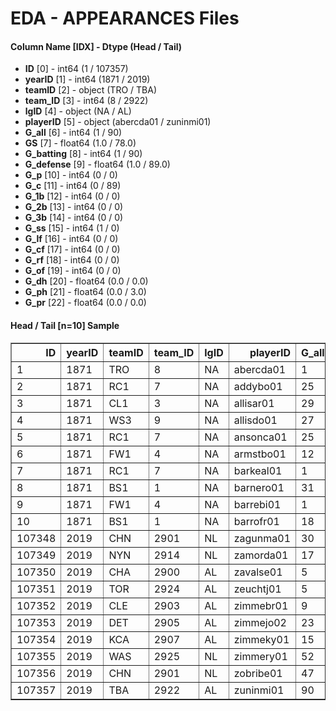 # EDA - APPEARANCES Files 

#### Column Name [IDX] -  Dtype (Head / Tail) 
- **ID** [0] - int64 (1 / 107357) 
- **yearID** [1] - int64 (1871 / 2019) 
- **teamID** [2] - object (TRO / TBA) 
- **team_ID** [3] - int64 (8 / 2922) 
- **lgID** [4] - object (NA / AL) 
- **playerID** [5] - object (abercda01 / zuninmi01) 
- **G_all** [6] - int64 (1 / 90) 
- **GS** [7] - float64 (1.0 / 78.0) 
- **G_batting** [8] - int64 (1 / 90) 
- **G_defense** [9] - float64 (1.0 / 89.0) 
- **G_p** [10] - int64 (0 / 0) 
- **G_c** [11] - int64 (0 / 89) 
- **G_1b** [12] - int64 (0 / 0) 
- **G_2b** [13] - int64 (0 / 0) 
- **G_3b** [14] - int64 (0 / 0) 
- **G_ss** [15] - int64 (1 / 0) 
- **G_lf** [16] - int64 (0 / 0) 
- **G_cf** [17] - int64 (0 / 0) 
- **G_rf** [18] - int64 (0 / 0) 
- **G_of** [19] - int64 (0 / 0) 
- **G_dh** [20] - float64 (0.0 / 0.0) 
- **G_ph** [21] - float64 (0.0 / 3.0) 
- **G_pr** [22] - float64 (0.0 / 0.0) 



#### Head / Tail [n=10] Sample 

<table border="1" class="dataframe">
  <thead>
    <tr style="text-align: right;">
      <th>ID</th>
      <th>yearID</th>
      <th>teamID</th>
      <th>team_ID</th>
      <th>lgID</th>
      <th>playerID</th>
      <th>G_all</th>
      <th>GS</th>
      <th>G_batting</th>
      <th>G_defense</th>
      <th>G_p</th>
      <th>G_c</th>
      <th>G_1b</th>
      <th>G_2b</th>
      <th>G_3b</th>
      <th>G_ss</th>
      <th>G_lf</th>
      <th>G_cf</th>
      <th>G_rf</th>
      <th>G_of</th>
      <th>G_dh</th>
      <th>G_ph</th>
      <th>G_pr</th>
    </tr>
  </thead>
  <tbody>
    <tr>
      <td>1</td>
      <td>1871</td>
      <td>TRO</td>
      <td>8</td>
      <td>NA</td>
      <td>abercda01</td>
      <td>1</td>
      <td>1.0</td>
      <td>1</td>
      <td>1.0</td>
      <td>0</td>
      <td>0</td>
      <td>0</td>
      <td>0</td>
      <td>0</td>
      <td>1</td>
      <td>0</td>
      <td>0</td>
      <td>0</td>
      <td>0</td>
      <td>0.0</td>
      <td>0.0</td>
      <td>0.0</td>
    </tr>
    <tr>
      <td>2</td>
      <td>1871</td>
      <td>RC1</td>
      <td>7</td>
      <td>NA</td>
      <td>addybo01</td>
      <td>25</td>
      <td>25.0</td>
      <td>25</td>
      <td>25.0</td>
      <td>0</td>
      <td>0</td>
      <td>0</td>
      <td>22</td>
      <td>0</td>
      <td>3</td>
      <td>0</td>
      <td>0</td>
      <td>0</td>
      <td>0</td>
      <td>0.0</td>
      <td>0.0</td>
      <td>0.0</td>
    </tr>
    <tr>
      <td>3</td>
      <td>1871</td>
      <td>CL1</td>
      <td>3</td>
      <td>NA</td>
      <td>allisar01</td>
      <td>29</td>
      <td>29.0</td>
      <td>29</td>
      <td>29.0</td>
      <td>0</td>
      <td>0</td>
      <td>0</td>
      <td>2</td>
      <td>0</td>
      <td>0</td>
      <td>0</td>
      <td>29</td>
      <td>0</td>
      <td>29</td>
      <td>0.0</td>
      <td>0.0</td>
      <td>0.0</td>
    </tr>
    <tr>
      <td>4</td>
      <td>1871</td>
      <td>WS3</td>
      <td>9</td>
      <td>NA</td>
      <td>allisdo01</td>
      <td>27</td>
      <td>27.0</td>
      <td>27</td>
      <td>27.0</td>
      <td>0</td>
      <td>27</td>
      <td>0</td>
      <td>0</td>
      <td>0</td>
      <td>0</td>
      <td>0</td>
      <td>0</td>
      <td>0</td>
      <td>0</td>
      <td>0.0</td>
      <td>0.0</td>
      <td>0.0</td>
    </tr>
    <tr>
      <td>5</td>
      <td>1871</td>
      <td>RC1</td>
      <td>7</td>
      <td>NA</td>
      <td>ansonca01</td>
      <td>25</td>
      <td>25.0</td>
      <td>25</td>
      <td>25.0</td>
      <td>0</td>
      <td>5</td>
      <td>1</td>
      <td>2</td>
      <td>20</td>
      <td>0</td>
      <td>1</td>
      <td>0</td>
      <td>0</td>
      <td>1</td>
      <td>0.0</td>
      <td>0.0</td>
      <td>0.0</td>
    </tr>
    <tr>
      <td>6</td>
      <td>1871</td>
      <td>FW1</td>
      <td>4</td>
      <td>NA</td>
      <td>armstbo01</td>
      <td>12</td>
      <td>12.0</td>
      <td>12</td>
      <td>12.0</td>
      <td>0</td>
      <td>0</td>
      <td>0</td>
      <td>0</td>
      <td>0</td>
      <td>0</td>
      <td>0</td>
      <td>11</td>
      <td>1</td>
      <td>12</td>
      <td>0.0</td>
      <td>0.0</td>
      <td>0.0</td>
    </tr>
    <tr>
      <td>7</td>
      <td>1871</td>
      <td>RC1</td>
      <td>7</td>
      <td>NA</td>
      <td>barkeal01</td>
      <td>1</td>
      <td>1.0</td>
      <td>1</td>
      <td>1.0</td>
      <td>0</td>
      <td>0</td>
      <td>0</td>
      <td>0</td>
      <td>0</td>
      <td>0</td>
      <td>1</td>
      <td>0</td>
      <td>0</td>
      <td>1</td>
      <td>0.0</td>
      <td>0.0</td>
      <td>0.0</td>
    </tr>
    <tr>
      <td>8</td>
      <td>1871</td>
      <td>BS1</td>
      <td>1</td>
      <td>NA</td>
      <td>barnero01</td>
      <td>31</td>
      <td>31.0</td>
      <td>31</td>
      <td>31.0</td>
      <td>0</td>
      <td>0</td>
      <td>0</td>
      <td>16</td>
      <td>0</td>
      <td>15</td>
      <td>0</td>
      <td>0</td>
      <td>0</td>
      <td>0</td>
      <td>0.0</td>
      <td>0.0</td>
      <td>0.0</td>
    </tr>
    <tr>
      <td>9</td>
      <td>1871</td>
      <td>FW1</td>
      <td>4</td>
      <td>NA</td>
      <td>barrebi01</td>
      <td>1</td>
      <td>1.0</td>
      <td>1</td>
      <td>1.0</td>
      <td>0</td>
      <td>1</td>
      <td>0</td>
      <td>0</td>
      <td>1</td>
      <td>0</td>
      <td>0</td>
      <td>0</td>
      <td>0</td>
      <td>0</td>
      <td>0.0</td>
      <td>0.0</td>
      <td>0.0</td>
    </tr>
    <tr>
      <td>10</td>
      <td>1871</td>
      <td>BS1</td>
      <td>1</td>
      <td>NA</td>
      <td>barrofr01</td>
      <td>18</td>
      <td>17.0</td>
      <td>18</td>
      <td>18.0</td>
      <td>0</td>
      <td>0</td>
      <td>0</td>
      <td>1</td>
      <td>0</td>
      <td>0</td>
      <td>13</td>
      <td>0</td>
      <td>4</td>
      <td>17</td>
      <td>0.0</td>
      <td>0.0</td>
      <td>0.0</td>
    </tr>
    <tr>
      <td>107348</td>
      <td>2019</td>
      <td>CHN</td>
      <td>2901</td>
      <td>NL</td>
      <td>zagunma01</td>
      <td>30</td>
      <td>6.0</td>
      <td>30</td>
      <td>8.0</td>
      <td>0</td>
      <td>0</td>
      <td>0</td>
      <td>0</td>
      <td>0</td>
      <td>0</td>
      <td>2</td>
      <td>0</td>
      <td>6</td>
      <td>8</td>
      <td>0.0</td>
      <td>22.0</td>
      <td>1.0</td>
    </tr>
    <tr>
      <td>107349</td>
      <td>2019</td>
      <td>NYN</td>
      <td>2914</td>
      <td>NL</td>
      <td>zamorda01</td>
      <td>17</td>
      <td>0.0</td>
      <td>17</td>
      <td>17.0</td>
      <td>17</td>
      <td>0</td>
      <td>0</td>
      <td>0</td>
      <td>0</td>
      <td>0</td>
      <td>0</td>
      <td>0</td>
      <td>0</td>
      <td>0</td>
      <td>0.0</td>
      <td>0.0</td>
      <td>0.0</td>
    </tr>
    <tr>
      <td>107350</td>
      <td>2019</td>
      <td>CHA</td>
      <td>2900</td>
      <td>AL</td>
      <td>zavalse01</td>
      <td>5</td>
      <td>3.0</td>
      <td>5</td>
      <td>3.0</td>
      <td>0</td>
      <td>3</td>
      <td>0</td>
      <td>0</td>
      <td>0</td>
      <td>0</td>
      <td>0</td>
      <td>0</td>
      <td>0</td>
      <td>0</td>
      <td>0.0</td>
      <td>2.0</td>
      <td>0.0</td>
    </tr>
    <tr>
      <td>107351</td>
      <td>2019</td>
      <td>TOR</td>
      <td>2924</td>
      <td>AL</td>
      <td>zeuchtj01</td>
      <td>5</td>
      <td>3.0</td>
      <td>1</td>
      <td>5.0</td>
      <td>5</td>
      <td>0</td>
      <td>0</td>
      <td>0</td>
      <td>0</td>
      <td>0</td>
      <td>0</td>
      <td>0</td>
      <td>0</td>
      <td>0</td>
      <td>0.0</td>
      <td>0.0</td>
      <td>0.0</td>
    </tr>
    <tr>
      <td>107352</td>
      <td>2019</td>
      <td>CLE</td>
      <td>2903</td>
      <td>AL</td>
      <td>zimmebr01</td>
      <td>9</td>
      <td>2.0</td>
      <td>9</td>
      <td>5.0</td>
      <td>0</td>
      <td>0</td>
      <td>0</td>
      <td>0</td>
      <td>0</td>
      <td>0</td>
      <td>0</td>
      <td>2</td>
      <td>4</td>
      <td>5</td>
      <td>0.0</td>
      <td>3.0</td>
      <td>2.0</td>
    </tr>
    <tr>
      <td>107353</td>
      <td>2019</td>
      <td>DET</td>
      <td>2905</td>
      <td>AL</td>
      <td>zimmejo02</td>
      <td>23</td>
      <td>23.0</td>
      <td>1</td>
      <td>23.0</td>
      <td>23</td>
      <td>0</td>
      <td>0</td>
      <td>0</td>
      <td>0</td>
      <td>0</td>
      <td>0</td>
      <td>0</td>
      <td>0</td>
      <td>0</td>
      <td>0.0</td>
      <td>0.0</td>
      <td>0.0</td>
    </tr>
    <tr>
      <td>107354</td>
      <td>2019</td>
      <td>KCA</td>
      <td>2907</td>
      <td>AL</td>
      <td>zimmeky01</td>
      <td>15</td>
      <td>0.0</td>
      <td>1</td>
      <td>15.0</td>
      <td>15</td>
      <td>0</td>
      <td>0</td>
      <td>0</td>
      <td>0</td>
      <td>0</td>
      <td>0</td>
      <td>0</td>
      <td>0</td>
      <td>0</td>
      <td>0.0</td>
      <td>0.0</td>
      <td>0.0</td>
    </tr>
    <tr>
      <td>107355</td>
      <td>2019</td>
      <td>WAS</td>
      <td>2925</td>
      <td>NL</td>
      <td>zimmery01</td>
      <td>52</td>
      <td>43.0</td>
      <td>52</td>
      <td>44.0</td>
      <td>0</td>
      <td>0</td>
      <td>44</td>
      <td>0</td>
      <td>0</td>
      <td>0</td>
      <td>0</td>
      <td>0</td>
      <td>0</td>
      <td>0</td>
      <td>3.0</td>
      <td>7.0</td>
      <td>0.0</td>
    </tr>
    <tr>
      <td>107356</td>
      <td>2019</td>
      <td>CHN</td>
      <td>2901</td>
      <td>NL</td>
      <td>zobribe01</td>
      <td>47</td>
      <td>38.0</td>
      <td>47</td>
      <td>44.0</td>
      <td>1</td>
      <td>0</td>
      <td>0</td>
      <td>32</td>
      <td>0</td>
      <td>1</td>
      <td>6</td>
      <td>0</td>
      <td>13</td>
      <td>17</td>
      <td>1.0</td>
      <td>5.0</td>
      <td>0.0</td>
    </tr>
    <tr>
      <td>107357</td>
      <td>2019</td>
      <td>TBA</td>
      <td>2922</td>
      <td>AL</td>
      <td>zuninmi01</td>
      <td>90</td>
      <td>78.0</td>
      <td>90</td>
      <td>89.0</td>
      <td>0</td>
      <td>89</td>
      <td>0</td>
      <td>0</td>
      <td>0</td>
      <td>0</td>
      <td>0</td>
      <td>0</td>
      <td>0</td>
      <td>0</td>
      <td>0.0</td>
      <td>3.0</td>
      <td>0.0</td>
    </tr>
  </tbody>
</table>